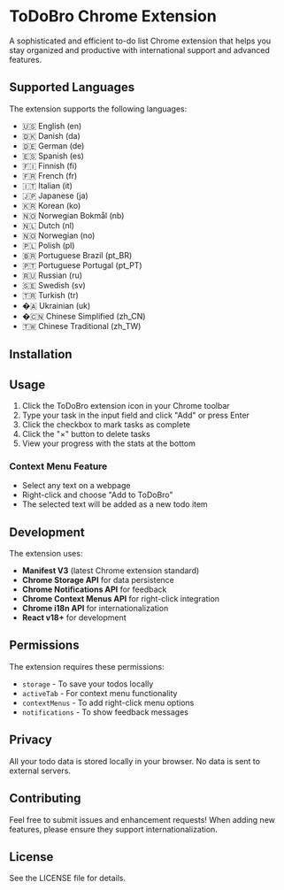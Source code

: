 # ToDoBro Chrome Extension

A sophisticated and efficient to-do list Chrome extension that helps you stay organized and productive with international support and advanced features.

## Supported Languages

The extension supports the following languages:

- 🇺🇸 English (en)
- 🇩🇰 Danish (da)
- 🇩🇪 German (de)
- 🇪🇸 Spanish (es)
- 🇫🇮 Finnish (fi)
- 🇫🇷 French (fr)
- 🇮🇹 Italian (it)
- 🇯🇵 Japanese (ja)
- 🇰🇷 Korean (ko)
- 🇳🇴 Norwegian Bokmål (nb)
- 🇳🇱 Dutch (nl)
- 🇳🇴 Norwegian (no)
- 🇵🇱 Polish (pl)
- 🇧🇷 Portuguese Brazil (pt_BR)
- 🇵🇹 Portuguese Portugal (pt_PT)
- 🇷🇺 Russian (ru)
- 🇸🇪 Swedish (sv)
- 🇹🇷 Turkish (tr)
- �🇦 Ukrainian (uk)
- �🇨🇳 Chinese Simplified (zh_CN)
- 🇹🇼 Chinese Traditional (zh_TW)

## Installation

## Usage

1. Click the ToDoBro extension icon in your Chrome toolbar
2. Type your task in the input field and click "Add" or press Enter
3. Click the checkbox to mark tasks as complete
4. Click the "×" button to delete tasks
5. View your progress with the stats at the bottom

### Context Menu Feature

- Select any text on a webpage
- Right-click and choose "Add to ToDoBro"
- The selected text will be added as a new todo item

## Development

The extension uses:

- **Manifest V3** (latest Chrome extension standard)
- **Chrome Storage API** for data persistence
- **Chrome Notifications API** for feedback
- **Chrome Context Menus API** for right-click integration
- **Chrome i18n API** for internationalization
- **React v18+** for development

## Permissions

The extension requires these permissions:

- `storage` - To save your todos locally
- `activeTab` - For context menu functionality
- `contextMenus` - To add right-click menu options
- `notifications` - To show feedback messages

## Privacy

All your todo data is stored locally in your browser. No data is sent to external servers.

## Contributing

Feel free to submit issues and enhancement requests! When adding new features, please ensure they support internationalization.

## License

See the LICENSE file for details.

